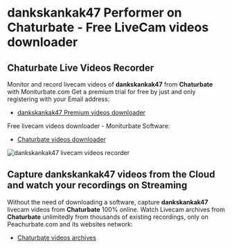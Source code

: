 # dankskankak47 Performer on Chaturbate - Free LiveCam videos downloader

## Chaturbate Live Videos Recorder

Monitor and record livecam videos of **dankskankak47** from **Chaturbate** with Moniturbate.com
Get a premium trial for free by just and only registering with your Email address:
* [dankskankak47 Premium videos downloader](https://moniturbate.com/request-demo-licence-key.html)

Free livecam videos downloader - Moniturbate Software:
* [Chaturbate videos downloader](https://moniturbate.com/moniturbate-download-software.html)

![dankskankak47 livecam videos recorder](https://peachurnet.com/templates/moniturbate-software.png)


## Capture dankskankak47 videos from the Cloud and watch your recordings on Streaming

Without the need of downloading a software, capture **dankskankak47** livecam videos from **Chaturbate** 100% online.
Watch Livecam archives from **Chaturbate** unlimitedly from thousands of existing recordings, only on Peachurbate.com and its websites network:
* [Chaturbate videos archives](https://peachurnet.com/)
